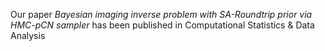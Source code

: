 Our paper <em>Bayesian imaging inverse problem with SA-Roundtrip prior via HMC-pCN sampler</em> has been published in Computational Statistics \& Data Analysis
